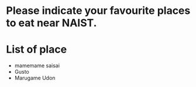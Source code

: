 # Please indicate your favourite places to eat near NAIST.

# List of place
- mamemame saisai
- Gusto
- Marugame Udon
